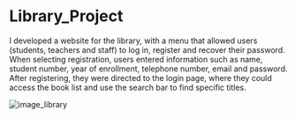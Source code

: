 # Library_Project


I developed a website for the library, with a menu that allowed users (students, teachers and staff) to log in, register and recover their password. When selecting registration, users entered information such as name, student number, year of enrollment, telephone number, email and password. After registering, they were directed to the login page, where they could access the book list and use the search bar to find specific titles.

![image_library](https://github.com/spark353/Library_Project/assets/166623238/bf93f8af-3132-4ff5-b0de-bab52e9e08b2)
